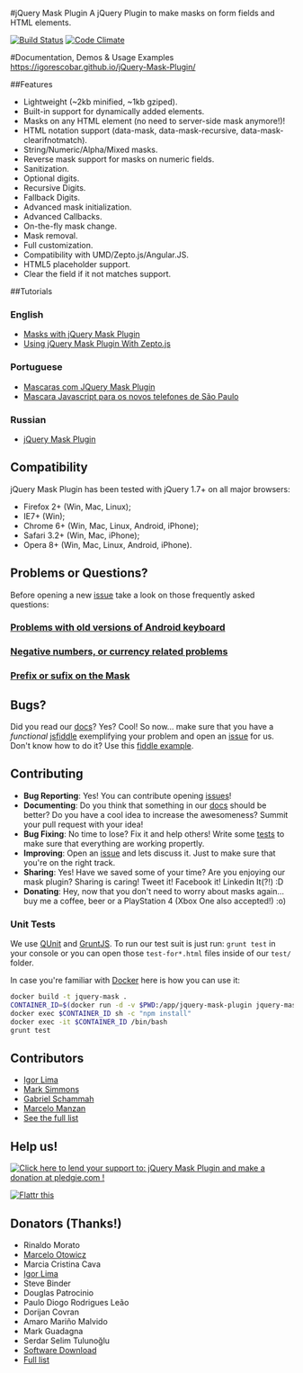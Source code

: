 #jQuery Mask Plugin
A jQuery Plugin to make masks on form fields and HTML elements.

[![Build Status](https://travis-ci.org/igorescobar/jQuery-Mask-Plugin.png)](https://travis-ci.org/igorescobar/jQuery-Mask-Plugin)
[![Code Climate](https://codeclimate.com/github/igorescobar/jQuery-Mask-Plugin.png)](https://codeclimate.com/github/igorescobar/jQuery-Mask-Plugin)

#Documentation, Demos & Usage Examples
https://igorescobar.github.io/jQuery-Mask-Plugin/

##Features

  * Lightweight (~2kb minified, ~1kb gziped).
  * Built-in support for dynamically added elements.
  * Masks on any HTML element (no need to server-side mask anymore!)!
  * HTML notation support (data-mask, data-mask-recursive, data-mask-clearifnotmatch).
  * String/Numeric/Alpha/Mixed masks.
  * Reverse mask support for masks on numeric fields.
  * Sanitization.
  * Optional digits.
  * Recursive Digits.
  * Fallback Digits.
  * Advanced mask initialization.
  * Advanced Callbacks.
  * On-the-fly mask change.
  * Mask removal.
  * Full customization.
  * Compatibility with UMD/Zepto.js/Angular.JS.
  * HTML5 placeholder support.
  * Clear the field if it not matches support.

##Tutorials
### English
  * [Masks with jQuery Mask Plugin](http://bit.ly/masks-with-jquery-mask-plugin)
  * [Using jQuery Mask Plugin With Zepto.js](http://bit.ly/using-jquery-mask-plugin-with-zeptojs)

### Portuguese
  * [Mascaras com JQuery Mask Plugin](http://bit.ly/mascaras-com-jquery-mask-plugin)
  * [Mascara Javascript para os novos telefones de São Paulo](http://bit.ly/mascara-javascript-para-os-novos-telefones-de-sao-paulo)

### Russian
  * [jQuery Mask Plugin](http://zencoder.ru/javascript/jquery-mask-plugin/)

## Compatibility
jQuery Mask Plugin has been tested with jQuery 1.7+ on all major browsers:

 * Firefox 2+ (Win, Mac, Linux);
 * IE7+ (Win);
 * Chrome 6+ (Win, Mac, Linux, Android, iPhone);
 * Safari 3.2+ (Win, Mac, iPhone);
 * Opera 8+ (Win, Mac, Linux, Android, iPhone).

## Problems or Questions?
Before opening a new [issue](https://github.com/igorescobar/jQuery-Mask-Plugin/issues) take a look on those frequently asked questions:
### [Problems with old versions of Android keyboard](https://github.com/igorescobar/jQuery-Mask-Plugin/issues/135)
### [Negative numbers, or currency related problems](https://github.com/igorescobar/jQuery-Mask-Plugin/issues/436#issuecomment-253176511)
### [Prefix or sufix on the Mask](https://github.com/igorescobar/jQuery-Mask-Plugin/issues/166)

## Bugs?
Did you read our [docs](https://igorescobar.github.io/jQuery-Mask-Plugin/)? Yes? Cool! So now... make sure that you have a *functional* [jsfiddle](http://jsfiddle.net/) exemplifying your problem and open an [issue](https://github.com/igorescobar/jQuery-Mask-Plugin/issues) for us. Don't know how to do it? Use this [fiddle example](http://jsfiddle.net/igorescobar/6pco4om7/).

## Contributing
 * **Bug Reporting**: Yes! You can contribute opening [issues](https://github.com/igorescobar/jQuery-Mask-Plugin/issues)!
 * **Documenting**: Do you think that something in our [docs](https://github.com/igorescobar/jQuery-Mask-Plugin/tree/gh-pages) should be better? Do you have a cool idea to increase the awesomeness? Summit your pull request with your idea!
 * **Bug Fixing**: No time to lose? Fix it and help others! Write some [tests](https://github.com/igorescobar/jQuery-Mask-Plugin/tree/master/test) to make sure that everything are working propertly.
 * **Improving**: Open an [issue](https://github.com/igorescobar/jQuery-Mask-Plugin/issues) and lets discuss it. Just to make sure that you're on the right track.
 * **Sharing**: Yes! Have we saved some of your time? Are you enjoying our mask plugin? Sharing is caring! Tweet it! Facebook it! Linkedin It(?!) :D
 * **Donating**: Hey, now that you don't need to worry about masks again... buy me a coffee, beer or a PlayStation 4 (Xbox One also accepted!) :o)

### Unit Tests
We use [QUnit](http://qunitjs.com/) and [GruntJS](http://gruntjs.com/). To run our test suit is just run: ```grunt test``` in your console or you can open those ```test-for*.html``` files inside of our ```test/``` folder.

In case you're familiar with [Docker](https://www.docker.com/) here is how you can use it:
```bash
docker build -t jquery-mask .
CONTAINER_ID=$(docker run -d -v $PWD:/app/jquery-mask-plugin jquery-mask)
docker exec $CONTAINER_ID sh -c "npm install"
docker exec -it $CONTAINER_ID /bin/bash
grunt test
```

## Contributors
 * [Igor Lima](https://github.com/igorlima)
 * [Mark Simmons](https://github.com/Markipelago)
 * [Gabriel Schammah](https://github.com/gschammah)
 * [Marcelo Manzan](https://github.com/kawamanza)
 * [See the full list](https://github.com/igorescobar/jQuery-Mask-Plugin/graphs/contributors)

## Help us!
[![Click here to lend your support to: jQuery Mask Plugin and make a donation at pledgie.com !](https://pledgie.com/campaigns/22649.png?skin_name=chrome)](https://pledgie.com/campaigns/22649)

[![Flattr this](https://api.flattr.com/button/flattr-badge-large.png)](https://flattr.com/submit/auto?user_id=igorescobar&url=https%3A%2F%2Fflattr.com%2Fprofile%2Figorescobar)

## Donators (Thanks!)
 * Rinaldo Morato
 * [Marcelo Otowicz](http://www.ofen.com.br/)
 * Marcia Cristina Cava
 * [Igor Lima](https://github.com/igorlima)
 * Steve Binder
 * Douglas Patrocinio
 * Paulo Diogo Rodrigues Leão
 * Dorijan Covran
 * Amaro Mariño Malvido
 * Mark Guadagna
 * Serdar Selim Tulunoğlu
 * [Software Download](http://software-download.name)
 * [Full list](https://pledgie.com/campaigns/22649#donors)
